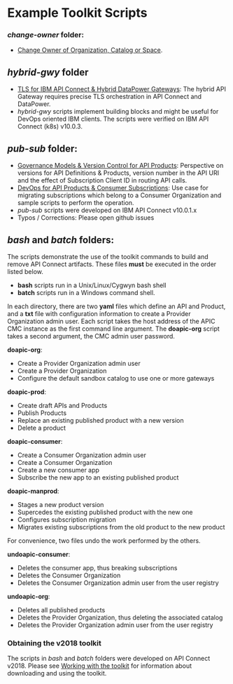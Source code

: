 # Example Toolkit Scripts

### *change-owner* folder:
- [Change Owner of Organization, Catalog or Space](./change-owner/ChangeOwner.md).

## *hybrid-gwy* folder
- [TLS for IBM API Connect & Hybrid DataPower Gateways](./hybrid-gwy/TLS-for-Hybrid-DataPowerGateway.md): The hybrid API Gateway requires precise TLS orchestration in API Connect and DataPower.
- *hybrid-gwy* scripts implement building blocks and might be useful for DevOps oriented IBM clients. The scripts were verified on IBM API Connect (k8s) v10.0.3.

## *pub-sub* folder:  
- [Governance Models & Version Control for API Products](./pub-sub/APIC-Pub-Sub-Version.md): Perspective on versions for API Definitions & Products, version number in the API URI and the effect of Subscription Client ID in routing API calls.
- [DevOps for API Products & Consumer Subscriptions](./pub-sub/APIC-Pub-Sub-DevOps.md): Use case for migrating subscriptions which belong to a Consumer Organization and sample scripts to perform the operation.  
- *pub-sub* scripts were developed on IBM API Connect v10.0.1.x   
- Typos / Corrections: Please open github issues

## *bash* and *batch* folders:  
The scripts demonstrate the use of the toolkit commands to build and remove API Connect artifacts. These files **must** be executed in the order listed below.

- **bash** scripts run in a Unix/Linux/Cygwyn bash shell
- **batch** scripts run in a Windows command shell.

In each directory, there are two **yaml** files which define an API and Product, and a **txt** file with configuration information to create a Provider Organization admin user. Each script takes the host address of the APIC CMC instance as the first command line argument.  The **doapic-org** script takes a second argument, the CMC admin user password.

**doapic-org**:  
- Create a Provider Organization admin user  
- Create a Provider Organization  
- Configure the default sandbox catalog to use one or more gateways  

**doapic-prod**:  
- Create draft APIs and Products  
- Publish Products  
- Replace an existing published product with a new version  
- Delete a product  

**doapic-consumer**:  
- Create a Consumer Organization admin user  
- Create a Consumer Organization  
- Create a new consumer app  
- Subscribe the new app to an existing published product  

**doapic-manprod**:  
- Stages a new product version  
- Supercedes the existing published product with the new one  
- Configures subscription migration  
- Migrates existing subscriptions from the old product to the new product  

For convenience, two files undo the work performed by the others.  

**undoapic-consumer**:  
- Deletes the consumer app, thus breaking subscriptions  
- Deletes the Consumer Organization  
- Deletes the Consumer Organization admin user from the user registry  

**undoapic-org**:  
- Deletes all published products  
- Deletes the Provider Organization, thus deleting the associated catalog  
- Deletes the Provider Organization admin user from the user registry  

### Obtaining the v2018 toolkit

The scripts in *bash* and *batch* folders were developed on API Connect v2018. Please see [Working with the toolkit](https://www.ibm.com/support/knowledgecenter/en/SSMNED_2018/com.ibm.apic.toolkit.doc/capim_cli_working_with.html) for information about downloading and using the toolkit.
